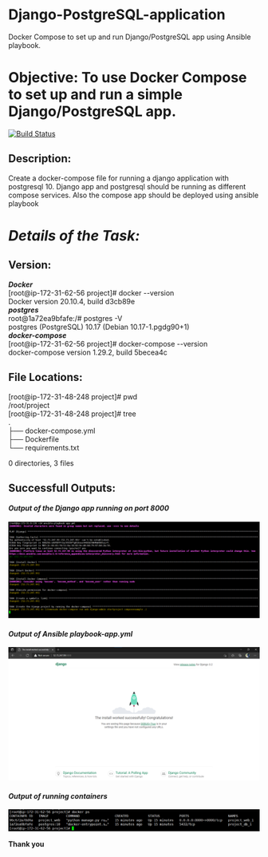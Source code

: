 # Django-PostgreSQL-application
Docker Compose to set up and run Django/PostgreSQL app using Ansible playbook.

<h1 class="code-line" data-line-start=0 data-line-end=1 ><a id="Objective_To_use_Docker_Compose_to_set_up_and_run_a_simple_DjangoPostgreSQL_app_0"></a>Objective: To use Docker Compose to set up and run a simple Django/PostgreSQL app.</h1>
<p class="has-line-data" data-line-start="2" data-line-end="3"><a href="https://travis-ci.org/joemccann/dillinger"><img src="https://travis-ci.org/joemccann/dillinger.svg?branch=master" alt="Build Status"></a></p>
<h2 class="code-line" data-line-start=3 data-line-end=4 ><a id="Description_3"></a>Description:</h2>
<p class="has-line-data" data-line-start="4" data-line-end="5">Create a docker-compose file for running a django application with postgresql 10. Django app and postgresql should be running as different compose services. Also the compose app should be deployed using ansible playbook</p>
<h1 class="code-line" data-line-start=6 data-line-end=7 ><a id="Details_of_the_Task_6"></a><strong><em>Details of the Task:</em></strong></h1>
<h2 class="code-line" data-line-start=8 data-line-end=9 ><a id="Version_8"></a>Version:</h2>
<p class="has-line-data" data-line-start="9" data-line-end="18"><strong><em>Docker</em></strong><br>
[root@ip-172-31-62-56 project]# docker --version<br>
Docker version 20.10.4, build d3cb89e<br>
<strong><em>postgres</em></strong><br>
root@1a72ea9bfafe:/# postgres -V<br>
postgres (PostgreSQL) 10.17 (Debian 10.17-1.pgdg90+1)<br>
<strong><em>docker-compose</em></strong><br>
[root@ip-172-31-62-56 project]# docker-compose --version<br>
docker-compose version 1.29.2, build 5becea4c</p>
<h2 class="code-line" data-line-start=19 data-line-end=20 ><a id="File_Locations_19"></a>File Locations:</h2>
<p class="has-line-data" data-line-start="21" data-line-end="28">[root@ip-172-31-48-248 project]# pwd<br>
/root/project<br>
[root@ip-172-31-48-248 project]# tree<br>
.<br>
├── docker-compose.yml<br>
├── Dockerfile<br>
└── requirements.txt</p>
<p class="has-line-data" data-line-start="29" data-line-end="30">0 directories, 3 files</p>
<h2 class="code-line" data-line-start=31 data-line-end=32 ><a id="Successfull_Outputs_31"></a>Successfull Outputs:</h2>
<h4 class="code-line" data-line-start=33 data-line-end=34 ><a id="Output_of_the_Django_app_running_on_port_8000_33"></a><strong><em>Output of the Django app running on port 8000</em></strong></h4>
<p class="has-line-data" data-line-start="35" data-line-end="36"><img src="screenshots/backend.png" alt=""></p>
<h4 class="code-line" data-line-start=37 data-line-end=38 ><a id="Output_of_Ansible_playbookappyml_37"></a><strong><em>Output of Ansible playbook-app.yml</em></strong></h4>
<p class="has-line-data" data-line-start="39" data-line-end="40"><img src="screenshots/frontend.png" alt=""></p>
<h4 class="code-line" data-line-start=41 data-line-end=42 ><a id="Output_of_running_containers_41"></a><strong><em>Output of running containers</em></strong></h4>
<p class="has-line-data" data-line-start="43" data-line-end="44"><img src="screenshots/Containers.png" alt=""></p>
<p class="has-line-data" data-line-start="45" data-line-end="46"><strong>Thank you</strong></p>
